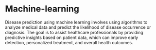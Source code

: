 # Machine-learning

Disease prediction using machine learning involves using algorithms to analyze medical data and predict the likelihood of disease occurrence or diagnosis. The goal is to assist healthcare professionals by providing predictive insights based on patient data, which can improve early detection, personalized treatment, and overall health outcomes.
